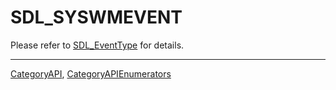 # SDL_SYSWMEVENT

Please refer to [SDL_EventType](SDL_EventType) for details.

----
[CategoryAPI](CategoryAPI), [CategoryAPIEnumerators](CategoryAPIEnumerators)

